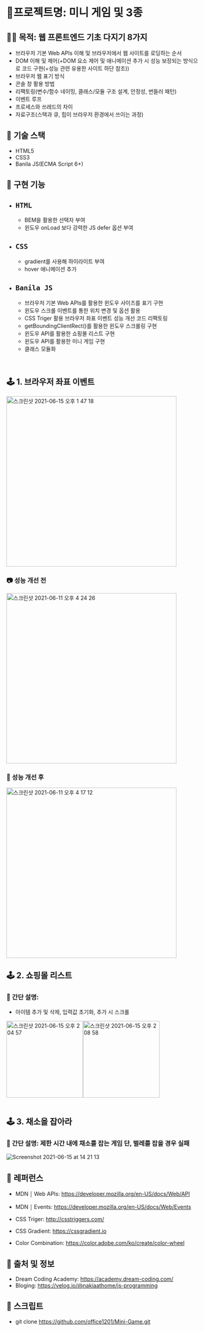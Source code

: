 # 🌼프로젝트명: 미니 게임 및 3종

## 👏🏻 목적: 웹 프론트엔드 기초 다지기 8가지

- 브라우저 기본 Web APIs 이해 및 브라우저에서 웹 사이트를 로딩하는 순서
- DOM 이해 및 제어(+DOM 요소 제어 및 애니메이션 추가 시 성능 보장되는 방식으로 코드 구현(+성능 관련 유용한 사이트 하단 참조))
- 브라우저 웹 표기 방식
- 콘솔 창 활용 방법
- 리팩토링(변수/함수 네이밍, 클래스/모듈 구조 설계, 안정성, 번들러 패턴)
- 이벤트 루프
- 프로세스와 쓰레드의 차이
- 자료구조(스택과 큐, 힙이 브라우저 환경에서 쓰이는 과정)

## 🔨 기술 스택

- HTML5
- CSS3
- Banila JS(ECMA Script 6+)

## 🔨 구현 기능

- ## `HTML`
  - BEM을 활용한 선택자 부여
  - 윈도우 onLoad 보다 강력한 JS defer 옵션 부여
- ## `CSS`
  - gradient를 사용해 하이라이트 부여
  - hover 애니메이션 추가
- ## `Banila JS`
  - 브라우저 기본 Web APIs를 활용한 윈도우 사이즈를 표기 구현
  - 윈도우 스크롤 이벤트를 통한 위치 변경 및 옵션 활용
  - CSS Triger 활용 브라우저 좌표 이벤트 성능 개선 코드 리팩토링
  - getBoundingClientRect()를 활용한 윈도우 스크롤링 구현
  - 윈도우 API를 활용한 쇼핑몰 리스트 구현
  - 윈도우 API를 활용한 미니 게임 구현
  - 클래스 모듈화

</br>

## 🕹 1. 브라우저 좌표 이벤트

<img width="444" alt="스크린샷 2021-06-15 오후 1 47 18" src="https://user-images.githubusercontent.com/75716128/121994812-e8616f00-cde0-11eb-8878-06b6abab7d32.png">

### 📷 성능 개선 전

<img width="444" alt="스크린샷 2021-06-11 오후 4 24 26" src="https://user-images.githubusercontent.com/75716128/121995002-3d04ea00-cde1-11eb-885c-f84fb3431f13.png">

### 📸 성능 개선 후

<img width="444" alt="스크린샷 2021-06-11 오후 4 17 12" src="https://user-images.githubusercontent.com/75716128/121994718-c1a33880-cde0-11eb-9c72-25badcd76111.png">

</br>

## 🕹 2. 쇼핑몰 리스트

### 📸 간단 설명:

- 아이템 추가 및 삭제, 입력값 초기화, 추가 시 스크롤

<div style="display: flex">
<img width="200" alt="스크린샷 2021-06-15 오후 2 04 57" src="https://user-images.githubusercontent.com/75716128/121996051-ebf5f580-cde2-11eb-8c19-83f3929ef22d.png">
<img width="200" alt="스크린샷 2021-06-15 오후 2 08 58" src="https://user-images.githubusercontent.com/75716128/121996290-4a22d880-cde3-11eb-8114-c369db81cf69.png">
</div>

</br>

## 🕹 3. 채소을 잡아라

### 📸 간단 설명: 제한 시간 내에 채소를 잡는 게임 단, 벌레를 잡을 경우 실패

![Screenshot 2021-06-15 at 14 21 13](https://user-images.githubusercontent.com/75716128/121997237-00d38880-cde5-11eb-884f-fe0f2dddd2ad.png)

## 📝 레퍼런스

- MDN ￨ Web APIs: https://developer.mozilla.org/en-US/docs/Web/API
- MDN ￨ Events: https://developer.mozilla.org/en-US/docs/Web/Events

- CSS Triger: http://csstriggers.com/
- CSS Gradient: https://cssgradient.io

- Color Combination: https://color.adobe.com/ko/create/color-wheel

## 🌄 출처 및 정보

- Dream Coding Academy: https://academy.dream-coding.com/
- Bloging: https://velog.io/@nakiaathome/js-programming

## 🎨 스크립트

- git clone https://github.com/office1201/Mini-Game.git
